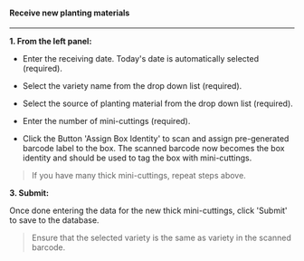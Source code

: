 #### Receive new planting materials

***

**1. From the left panel:**

- Enter the receiving date. Today's date is automatically selected (required).
- Select the variety name from the drop down list (required).
- Select the source of planting material from the drop down list (required).
- Enter the number of mini-cuttings (required).


- Click the Button 'Assign Box Identity' to scan and assign pre-generated barcode label to the box. 
  The scanned barcode now becomes the box identity and should be used to tag the box with mini-cuttings.
  
>If you have many thick mini-cuttings, repeat steps above.


**3. Submit:**

Once done entering the data for the new thick mini-cuttings, click 'Submit' to save to the database.


>Ensure that the selected variety is the same as variety in the scanned barcode.
